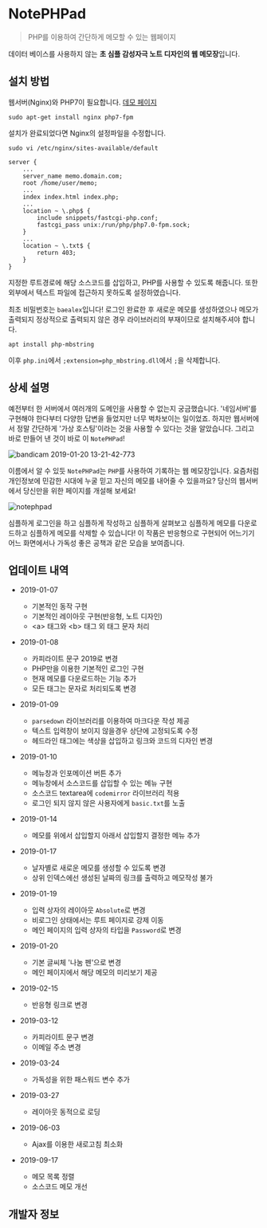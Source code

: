 # NotePHPad

> PHP를 이용하여 간단하게 메모할 수 있는 웹페이지

데이터 베이스를 사용하지 않는 **초 심플 감성자극 노트 디자인의 웹 메모장**입니다.

## 설치 방법

웹서버(Nginx)와 PHP7이 필요합니다. [데모 페이지](http://blex.kr/n/d)

```
sudo apt-get install nginx php7-fpm
```

설치가 완료되었다면 Nginx의 설정파일을 수정합니다.

```
sudo vi /etc/nginx/sites-available/default
```

```
server {
    ...
    server_name memo.domain.com;
    root /home/user/memo;
    ...
    index index.html index.php;
    ...
    location ~ \.php$ {
        include snippets/fastcgi-php.conf;
        fastcgi_pass unix:/run/php/php7.0-fpm.sock;
    }
    ...
    location ~ \.txt$ {
        return 403;
    }
}
```

지정한 루트경로에 해당 소스코드를 삽입하고, PHP를 사용할 수 있도록 해줍니다. 또한 외부에서 텍스트 파일에 접근하지 못하도록 설정하였습니다.

최초 비밀번호는 `baealex`입니다! 로그인 완료한 후 새로운 메모를 생성하였으나 메모가 출력되지 정상적으로 출력되지 않은 경우 라이브러리의 부재이므로 설치해주셔야 합니다.

```
apt install php-mbstring
```

이후 `php.ini`에서 `;extension=php_mbstring.dll`에서 `;`을 삭제합니다.

## 상세 설명

예전부터 한 서버에서 여러개의 도메인을 사용할 수 없는지 궁금했습니다. '네임서버'를 구현해야 한다부터 다양한 답변을 들었지만 너무 벅차보이는 일이었죠. 하지만 웹서버에서 정말 간단하게 '가상 호스팅'이라는 것을 사용할 수 있다는 것을 알았습니다. 그리고 바로 만들어 낸 것이 바로 이 `NotePHPad`!

![bandicam 2019-01-20 13-21-42-773](https://user-images.githubusercontent.com/35596687/51435234-6a074e00-1cb6-11e9-8b18-47e1f5901e70.png)

이름에서 알 수 있듯 `NotePHPad`는 `PHP`를 사용하여 기록하는 웹 메모장입니다. 요즘처럼 개인정보에 민감한 시대에 누굴 믿고 자신의 메모를 내어줄 수 있을까요? 당신의 웹서버에서 당신만을 위한 페이지를 개설해 보세요!

![notephpad](https://user-images.githubusercontent.com/35596687/62865286-05423c80-bd49-11e9-8ef8-9cf7b7208bdd.gif)

심플하게 로그인을 하고 심플하게 작성하고 심플하게 살펴보고 심플하게 메모를 다운로드하고 심플하게 메모를 삭제할 수 있습니다! 이 작품은 반응형으로 구현되어 어느기기 어느 화면에서나 가독성 좋은 공책과 같은 모습을 보여줍니다.

## 업데이트 내역

- 2019-01-07

  - 기본적인 동작 구현
  - 기본적인 레이아웃 구현(반응형, 노트 디자인)
  - &lt;a&gt; 태그와 &lt;b&gt; 태그 외 태그 문자 처리

- 2019-01-08

  - 카피라이트 문구 2019로 변경
  - PHP만을 이용한 기본적인 로그인 구현
  - 현재 메모를 다운로드하는 기능 추가
  - 모든 태그는 문자로 처리되도록 변경

- 2019-01-09

  - `parsedown` 라이브러리를 이용하여 마크다운 작성 제공
  - 텍스트 입력창이 보이지 않을경우 상단에 고정되도록 수정
  - 헤드라인 태그에는 색상을 삽입하고 링크와 코드의 디자인 변경

- 2019-01-10

  - 메뉴창과 인포메이션 버튼 추가
  - 메뉴창에서 소스코드를 삽입할 수 있는 메뉴 구현
  - 소스코드 textarea에 `codemirror` 라이브러리 적용
  - 로그인 되지 않지 않은 사용자에게 `basic.txt`를 노출

- 2019-01-14

  - 메모를 위에서 삽입할지 아래서 삽입할지 결정한 메뉴 추가

- 2019-01-17

  - 날자별로 새로운 메모를 생성할 수 있도록 변경
  - 상위 인덱스에선 생성된 날짜의 링크를 출력하고 메모작성 불가

- 2019-01-19

  - 입력 상자의 레이아웃 `Absolute`로 변경
  - 비로그인 상태에서는 루트 페이지로 강제 이동
  - 메인 페이지의 입력 상자의 타입을 `Password`로 변경

- 2019-01-20

  - 기본 글씨체 '나눔 펜'으로 변경
  - 메인 페이지에서 해당 메모의 미리보기 제공

- 2019-02-15

  - 반응형 링크로 변경

- 2019-03-12

  - 카피라이트 문구 변경
  - 이메일 주소 변경

- 2019-03-24

  - 가독성을 위한 패스워드 변수 추가

- 2019-03-27

  - 레이아웃 동적으로 로딩

- 2019-06-03

  - Ajax를 이용한 새로고침 최소화

- 2019-09-17
  - 메모 목록 정렬
  - 소스코드 메모 개선

## 개발자 정보

